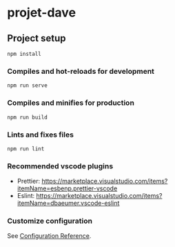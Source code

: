 # projet-dave

## Project setup

```
npm install
```

### Compiles and hot-reloads for development

```
npm run serve
```

### Compiles and minifies for production

```
npm run build
```

### Lints and fixes files

```
npm run lint
```

### Recommended vscode plugins

- Prettier: https://marketplace.visualstudio.com/items?itemName=esbenp.prettier-vscode
- Eslint: https://marketplace.visualstudio.com/items?itemName=dbaeumer.vscode-eslint

### Customize configuration

See [Configuration Reference](https://cli.vuejs.org/config/).
